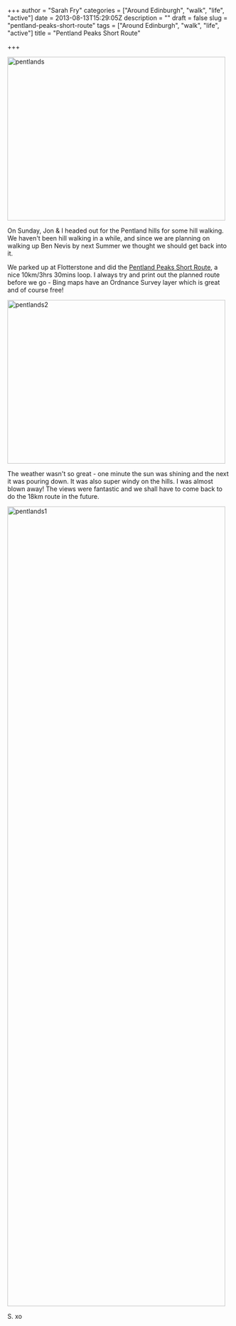 +++
author = "Sarah Fry"
categories = ["Around Edinburgh", "walk", "life", "active"]
date = 2013-08-13T15:29:05Z
description = ""
draft = false
slug = "pentland-peaks-short-route"
tags = ["Around Edinburgh", "walk", "life", "active"]
title = "Pentland Peaks Short Route"

+++


<a href="http://sweetaspi.co.uk/images/2013/08/pentlands.jpg"><img class="alignnone size-full wp-image-1935" alt="pentlands" src="http://sweetaspi.co.uk/images/2013/08/pentlands.jpg" width="490" height="367" /></a>

On Sunday, Jon &amp; I headed out for the Pentland hills for some hill walking. We haven't been hill walking in a while, and since we are planning on walking up Ben Nevis by next Summer we thought we should get back into it.

We parked up at Flotterstone and did the <a href="http://www.edinburgh.org/see-do/activities/walking/pentland-peaks" target="_blank">Pentland Peaks Short Route</a>, a nice 10km/3hrs 30mins loop. I always try and print out the planned route before we go - Bing maps have an Ordnance Survey layer which is great and of course free!

<a href="http://sweetaspi.co.uk/images/2013/08/pentlands2.jpg"><img class="alignnone size-full wp-image-1937" alt="pentlands2" src="http://sweetaspi.co.uk/images/2013/08/pentlands2.jpg" width="490" height="367" /></a>

The weather wasn't so great - one minute the sun was shining and the next it was pouring down. It was also super windy on the hills. I was almost blown away! The views were fantastic and we shall have to come back to do the 18km route in the future.

<a href="http://sweetaspi.co.uk/images/2013/08/pentlands1.jpg"><img class="alignnone size-full wp-image-1936" alt="pentlands1" src="http://sweetaspi.co.uk/images/2013/08/pentlands1.jpg" width="490" height="1793" /></a>

S. xo


